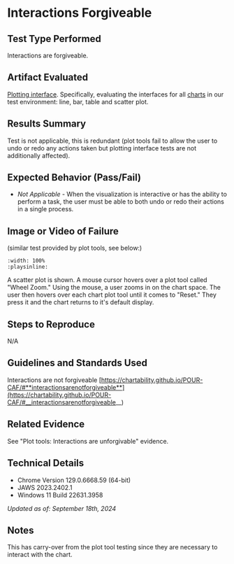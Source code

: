# Interactions Forgiveable

## Test Type Performed

Interactions are forgiveable.

## Artifact Evaluated

[Plotting interface](https://docs.bokeh.org/en/latest/docs/user_guide/basic.html#ug-basic). Specifically, evaluating the interfaces for all [charts](https://quansight-labs.github.io/bokeh-a11y-audit/#_ts1723552414769) in our test environment: line, bar, table and scatter plot.

## Results Summary

Test is not applicable, this is redundant (plot tools fail to allow the user to undo or redo any actions taken but plotting interface tests are not additionally affected).

## Expected Behavior (Pass/Fail)

- _Not Applicable_ - When the visualization is interactive or has the ability to perform a task, the user must be able to both undo or redo their actions in a single process.

## Image or Video of Failure

(similar test provided by plot tools, see below:)

```{video} ../plot-tools/assets/plot-tools_interactions-forgiveable.mp4
:width: 100%
:playsinline:
```

A scatter plot is shown. A mouse cursor hovers over a plot tool called "Wheel Zoom." Using the mouse, a user zooms in on the chart space. The user then hovers over each chart plot tool until it comes to "Reset." They press it and the chart returns to it's default display.

## Steps to Reproduce

N/A

## Guidelines and Standards Used

Interactions are not forgiveable [https://chartability.github.io/POUR-CAF/#**interactionsarenotforgiveable**](https://chartability.github.io/POUR-CAF/#__interactionsarenotforgiveable__)

## Related Evidence

See "Plot tools: Interactions are unforgivable" evidence.

<!-- ## Known or Documented Issues
(If there is already a github issue created for this test or a related test, it will be listed here.) -->

## Technical Details

- Chrome Version 129.0.6668.59 (64-bit)
- JAWS 2023.2402.1
- Windows 11 Build 22631.3958

_Updated as of: September 18th, 2024_

## Notes

This has carry-over from the plot tool testing since they are necessary to interact with the chart.
